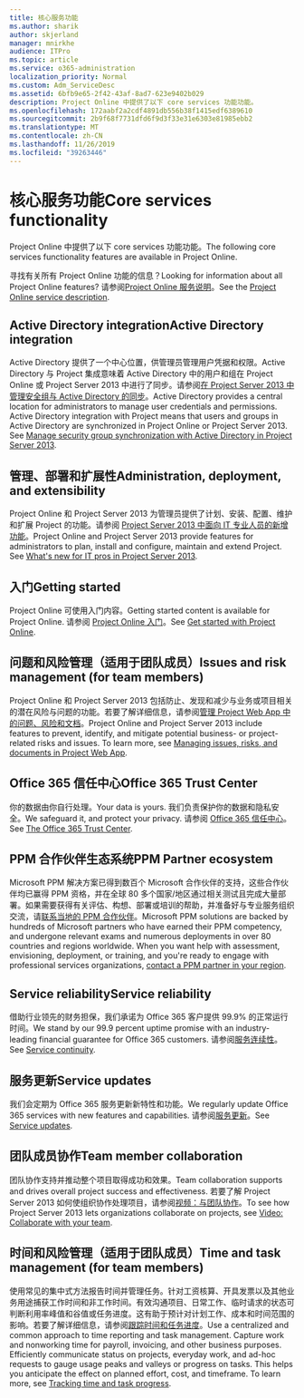 ```yaml
---
title: 核心服务功能
ms.author: sharik
author: skjerland
manager: mnirkhe
audience: ITPro
ms.topic: article
ms.service: o365-administration
localization_priority: Normal
ms.custom: Adm_ServiceDesc
ms.assetid: 6bfb9e65-2f42-43af-8ad7-623e9402b029
description: Project Online 中提供了以下 core services 功能功能。
ms.openlocfilehash: 172aabf2a2cdf4891db556b38f1415edf6389610
ms.sourcegitcommit: 2b9f68f7731dfd6f9d3f33e31e6303e81985ebb2
ms.translationtype: MT
ms.contentlocale: zh-CN
ms.lasthandoff: 11/26/2019
ms.locfileid: "39263446"
---
```

# <a name="core-services-functionality"></a><span data-ttu-id="d740a-103">核心服务功能</span><span class="sxs-lookup"><span data-stu-id="d740a-103">Core services functionality</span></span>

<span data-ttu-id="d740a-104">Project Online 中提供了以下 core services 功能功能。</span><span class="sxs-lookup"><span data-stu-id="d740a-104">The following core services functionality features are available in Project Online.</span></span>
  
<span data-ttu-id="d740a-105">寻找有关所有 Project Online 功能的信息？</span><span class="sxs-lookup"><span data-stu-id="d740a-105">Looking for information about all Project Online features?</span></span> <span data-ttu-id="d740a-106">请参阅[Project Online 服务说明](project-online-service-description.md)。</span><span class="sxs-lookup"><span data-stu-id="d740a-106">See the [Project Online service description](project-online-service-description.md).</span></span>
  
## <a name="active-directory-integration"></a><span data-ttu-id="d740a-107">Active Directory integration</span><span class="sxs-lookup"><span data-stu-id="d740a-107">Active Directory integration</span></span>

<span data-ttu-id="d740a-p102">Active Directory 提供了一个中心位置，供管理员管理用户凭据和权限。Active Directory 与 Project 集成意味着 Active Directory 中的用户和组在 Project Online 或 Project Server 2013 中进行了同步。请参阅[在 Project Server 2013 中管理安全组与 Active Directory 的同步](https://go.microsoft.com/fwlink/p/?LinkId=402631)。</span><span class="sxs-lookup"><span data-stu-id="d740a-p102">Active Directory provides a central location for administrators to manage user credentials and permissions. Active Directory integration with Project means that users and groups in Active Directory are synchronized in Project Online or Project Server 2013. See [Manage security group synchronization with Active Directory in Project Server 2013](https://go.microsoft.com/fwlink/p/?LinkId=402631).</span></span>
  
## <a name="administration-deployment-and-extensibility"></a><span data-ttu-id="d740a-111">管理、部署和扩展性</span><span class="sxs-lookup"><span data-stu-id="d740a-111">Administration, deployment, and extensibility</span></span>

<span data-ttu-id="d740a-p103">Project Online 和 Project Server 2013 为管理员提供了计划、安装、配置、维护和扩展 Project 的功能。请参阅 [Project Server 2013 中面向 IT 专业人员的新增功能](https://go.microsoft.com/fwlink/p/?LinkId=272017)。</span><span class="sxs-lookup"><span data-stu-id="d740a-p103">Project Online and Project Server 2013 provide features for administrators to plan, install and configure, maintain and extend Project. See [What's new for IT pros in Project Server 2013](https://go.microsoft.com/fwlink/p/?LinkId=272017).</span></span>
  
## <a name="getting-started"></a><span data-ttu-id="d740a-114">入门</span><span class="sxs-lookup"><span data-stu-id="d740a-114">Getting started</span></span>

<span data-ttu-id="d740a-115">Project Online 可使用入门内容。</span><span class="sxs-lookup"><span data-stu-id="d740a-115">Getting started content is available for Project Online.</span></span> <span data-ttu-id="d740a-116">请参阅 [Project Online 入门](https://support.office.com/en-us/article/Get-started-with-Project-Online-E3E5F64F-ADA5-4F9D-A578-130B2D4E5F11?ui=en-US&amp;rs=en-US&amp;ad=US)。</span><span class="sxs-lookup"><span data-stu-id="d740a-116">See [Get started with Project Online](https://support.office.com/en-us/article/Get-started-with-Project-Online-E3E5F64F-ADA5-4F9D-A578-130B2D4E5F11?ui=en-US&amp;rs=en-US&amp;ad=US).</span></span>
  
## <a name="issues-and-risk-management-for-team-members"></a><span data-ttu-id="d740a-117">问题和风险管理（适用于团队成员）</span><span class="sxs-lookup"><span data-stu-id="d740a-117">Issues and risk management (for team members)</span></span>

<span data-ttu-id="d740a-p105">Project Online 和 Project Server 2013 包括防止、发现和减少与业务或项目相关的潜在风险与问题的功能。若要了解详细信息，请参阅[管理 Project Web App 中的问题、风险和文档](https://go.microsoft.com/fwlink/?LinkId=402634)。</span><span class="sxs-lookup"><span data-stu-id="d740a-p105">Project Online and Project Server 2013 include features to prevent, identify, and mitigate potential business- or project-related risks and issues. To learn more, see [Managing issues, risks, and documents in Project Web App](https://go.microsoft.com/fwlink/?LinkId=402634).</span></span>
  
## <a name="office-365-trust-center"></a><span data-ttu-id="d740a-120">Office 365 信任中心</span><span class="sxs-lookup"><span data-stu-id="d740a-120">Office 365 Trust Center</span></span>

<span data-ttu-id="d740a-121">你的数据由你自行处理。</span><span class="sxs-lookup"><span data-stu-id="d740a-121">Your data is yours.</span></span> <span data-ttu-id="d740a-122">我们负责保护你的数据和隐私安全。</span><span class="sxs-lookup"><span data-stu-id="d740a-122">We safeguard it, and protect your privacy.</span></span> <span data-ttu-id="d740a-123">请参阅 [Office 365 信任中心](https://go.microsoft.com/fwlink/?LinkId=402637)。</span><span class="sxs-lookup"><span data-stu-id="d740a-123">See [The Office 365 Trust Center](https://go.microsoft.com/fwlink/?LinkId=402637).</span></span>
  
## <a name="ppm-partner-ecosystem"></a><span data-ttu-id="d740a-124">PPM 合作伙伴生态系统</span><span class="sxs-lookup"><span data-stu-id="d740a-124">PPM Partner ecosystem</span></span>

<span data-ttu-id="d740a-p107">Microsoft PPM 解决方案已得到数百个 Microsoft 合作伙伴的支持，这些合作伙伴均已赢得 PPM 资格，并在全球 80 多个国家/地区通过相关测试且完成大量部署。如果需要获得有关评估、构想、部署或培训的帮助，并准备好与专业服务组织交流，请[联系当地的 PPM 合作伙伴](https://go.microsoft.com/fwlink/p/?LinkId=272646)。</span><span class="sxs-lookup"><span data-stu-id="d740a-p107">Microsoft PPM solutions are backed by hundreds of Microsoft partners who have earned their PPM competency, and undergone relevant exams and numerous deployments in over 80 countries and regions worldwide. When you want help with assessment, envisioning, deployment, or training, and you're ready to engage with professional services organizations, [contact a PPM partner in your region](https://go.microsoft.com/fwlink/p/?LinkId=272646).</span></span>
  
## <a name="service-reliability"></a><span data-ttu-id="d740a-127">Service reliability</span><span class="sxs-lookup"><span data-stu-id="d740a-127">Service reliability</span></span>

<span data-ttu-id="d740a-128">借助行业领先的财务担保，我们承诺为 Office 365 客户提供 99.9% 的正常运行时间。</span><span class="sxs-lookup"><span data-stu-id="d740a-128">We stand by our 99.9 percent uptime promise with an industry-leading financial guarantee for Office 365 customers.</span></span> <span data-ttu-id="d740a-129">请参阅[服务连续性](https://go.microsoft.com/fwlink/?LinkId=402653)。</span><span class="sxs-lookup"><span data-stu-id="d740a-129">See [Service continuity](https://go.microsoft.com/fwlink/?LinkId=402653).</span></span>
  
## <a name="service-updates"></a><span data-ttu-id="d740a-130">服务更新</span><span class="sxs-lookup"><span data-stu-id="d740a-130">Service updates</span></span>

<span data-ttu-id="d740a-131">我们会定期为 Office 365 服务更新新特性和功能。</span><span class="sxs-lookup"><span data-stu-id="d740a-131">We regularly update Office 365 services with new features and capabilities.</span></span> <span data-ttu-id="d740a-132">请参阅[服务更新](../office-365-platform-service-description/service-updates.md)。</span><span class="sxs-lookup"><span data-stu-id="d740a-132">See [Service updates](../office-365-platform-service-description/service-updates.md).</span></span>
  
## <a name="team-member-collaboration"></a><span data-ttu-id="d740a-133">团队成员协作</span><span class="sxs-lookup"><span data-stu-id="d740a-133">Team member collaboration</span></span>

<span data-ttu-id="d740a-134">团队协作支持并推动整个项目取得成功和效果。</span><span class="sxs-lookup"><span data-stu-id="d740a-134">Team collaboration supports and drives overall project success and effectiveness.</span></span> <span data-ttu-id="d740a-135">若要了解 Project Server 2013 如何使组织协作处理项目，请参阅[视频：与团队协作](https://go.microsoft.com/fwlink/?LinkId=402628)。</span><span class="sxs-lookup"><span data-stu-id="d740a-135">To see how Project Server 2013 lets organizations collaborate on projects, see [Video: Collaborate with your team](https://go.microsoft.com/fwlink/?LinkId=402628).</span></span>
  
## <a name="time-and-task-management-for-team-members"></a><span data-ttu-id="d740a-136">时间和风险管理（适用于团队成员）</span><span class="sxs-lookup"><span data-stu-id="d740a-136">Time and task management (for team members)</span></span>

<span data-ttu-id="d740a-p111">使用常见的集中式方法报告时间并管理任务。针对工资核算、开具发票以及其他业务用途捕获工作时间和非工作时间。有效沟通项目、日常工作、临时请求的状态可判断利用率峰值和谷值或任务进度。这有助于预计对计划工作、成本和时间范围的影响。若要了解详细信息，请参阅[跟踪时间和任务进度](https://go.microsoft.com/fwlink/p/?LinkId=271321)。</span><span class="sxs-lookup"><span data-stu-id="d740a-p111">Use a centralized and common approach to time reporting and task management. Capture work and nonworking time for payroll, invoicing, and other business purposes. Efficiently communicate status on projects, everyday work, and ad-hoc requests to gauge usage peaks and valleys or progress on tasks. This helps you anticipate the effect on planned effort, cost, and timeframe. To learn more, see [Tracking time and task progress](https://go.microsoft.com/fwlink/p/?LinkId=271321).</span></span>
  